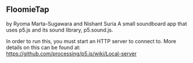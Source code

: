 FloomieTap
---
by Ryoma Marta-Sugawara and Nishant Suria
A small soundboard app that uses p5.js and its sound library, p5.sound.js.

In order to run this, you must start an HTTP server to connect to.
More details on this can be found at:
https://github.com/processing/p5.js/wiki/Local-server
